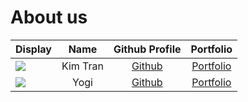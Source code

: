 # About us


Display |   Name   | Github Profile | Portfolio 
--------|:--------:|:--------------:|:---------:
![](https://via.placeholder.com/100.png?text=Photo) | Kim Tran | [Github](https://github.com/) | [Portfolio](docs/team/johndoe.md)
![](https://via.placeholder.com/100.png?text=Photo) | Yogi | [Github](https://github.com/IgoyAI) | [Portfolio](docs/team/johndoe.md)


